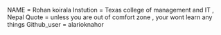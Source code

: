NAME          = Rohan koirala
  Instution   = Texas college of management and IT ,  Nepal
  Quote       =  unless you are out of comfort zone , your wont learn any things 
  Github_user = alarioknahor
